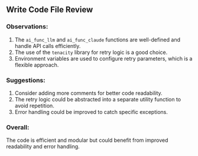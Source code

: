 ## Write Code File Review

### Observations:

1. The `ai_func_llm` and `ai_func_claude` functions are well-defined and handle API calls efficiently.
2. The use of the `tenacity` library for retry logic is a good choice.
3. Environment variables are used to configure retry parameters, which is a flexible approach.

### Suggestions:

1. Consider adding more comments for better code readability.
2. The retry logic could be abstracted into a separate utility function to avoid repetition.
3. Error handling could be improved to catch specific exceptions.

### Overall:

The code is efficient and modular but could benefit from improved readability and error handling.
